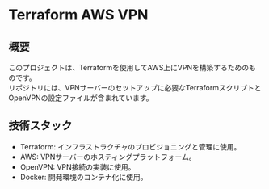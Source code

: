 # Terraform AWS VPN

## 概要
このプロジェクトは、Terraformを使用してAWS上にVPNを構築するためのものです。  
リポジトリには、VPNサーバーのセットアップに必要なTerraformスクリプトとOpenVPNの設定ファイルが含まれています。

## 技術スタック
- Terraform: インフラストラクチャのプロビジョニングと管理に使用。
- AWS: VPNサーバーのホスティングプラットフォーム。
- OpenVPN: VPN接続の実装に使用。
- Docker: 開発環境のコンテナ化に使用。
